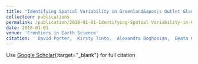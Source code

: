 ```yaml
---
title: "Identifying Spatial Variability in Greenland&apos;s Outlet Glacier Response to Ocean Heat"
collection: publications
permalink: /publication/2018-01-01-Identifying-Spatial-Variability-in-Greenlands-Outlet-Glacier-Response-to-Ocean-Heat
date: 2018-01-01
venue: 'Frontiers in Earth Science'
citation: ' David Porter,  Kirsty Tinto,  Alexandra Boghosian,  Beata Csatho,  Robin Bell,  James Cochran, &quot;Identifying Spatial Variability in Greenland&amp;apos;s Outlet Glacier Response to Ocean Heat.&quot; Frontiers in Earth Science, 2018.'
---
```

Use [Google Scholar](https://scholar.google.com/scholar?q=Identifying+Spatial+Variability+in+Greenland&#x27;s+Outlet+Glacier+Response+to+Ocean+Heat){:target="_blank"} for full citation